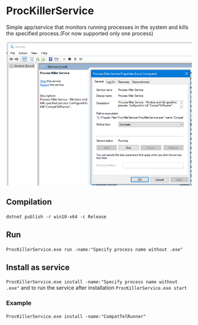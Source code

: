 # ProcKillerService

Simple app/service that monitors running processes in the system and kills the specified process.(For now supported only one process)

![Screenshot](https://github.com/axel92b/ProcKillerService/blob/master/screenshots/sc1.png)


## Compilation

`dotnet publish -r win10-x64 -c Release`

## Run

`ProcKillerService.exe run -name:"Specify process name without .exe"`

## Install as service

`ProcKillerService.exe install -name:"Specify process name without .exe"` and to run the service after installation `ProcKillerService.exe start`

 ### Example

`ProcKillerService.exe install -name:"CompatTelRunner"`
